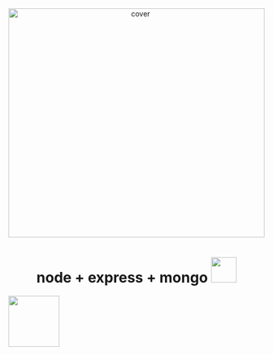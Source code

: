 
<div align="center">
<img width="100%" height = "450px" src="https://images.unsplash.com/photo-1478720568477-152d9b164e26?ixid=MnwxMjA3fDB8MHxwaG90by1wYWdlfHx8fGVufDB8fHx8&ixlib=rb-1.2.1&auto=format&fit=crop&w=1050&q=80" alt="cover" />
</div>

<h1 align="center">  node + express + mongo <img src = "https://raw.githubusercontent.com/MartinHeinz/MartinHeinz/master/wave.gif" width = 50px> </h1>

</div>

<img src = "https://media4.giphy.com/media/u2pmTWUi0MXjyrMaVj/giphy.gif?cid=ecf05e47310nndtbd0fzq2ymfb24dedvc47wqtf4fhlxoy70&rid=giphy.gif&ct=g" width = 100px>





